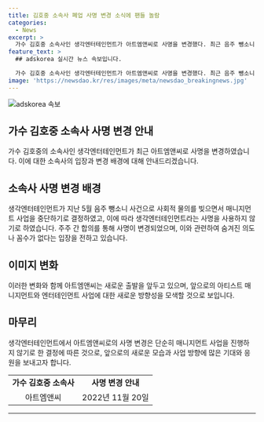 ```yaml
---
title: 김호중 소속사 폐업 사명 변경 소식에 팬들 놀람
categories:
  - News
excerpt: >
  가수 김호중 소속사인 생각엔터테인먼트가 아트엠앤씨로 사명을 변경했다. 최근 음주 뺑소니 사건으로 인해 매니지먼트 사업 중단 결정 후, 생각엔터테인먼트라는 사명 사용 중단하기로 합의하여 변경되었다. 이로 인해 주축이었던 이광득 대표와 전모 본부장이 구속된 상황에서, 다수 아티스트와 전속 계약 종료로 폐업 수순에 들어갔다. 회사는 이에 대해 의도나 꼼수가 없다고 밝혔다.
feature_text: >
  ## adskorea 실시간 뉴스 속보입니다.

  가수 김호중 소속사인 생각엔터테인먼트가 아트엠앤씨로 사명을 변경했다. 최근 음주 뺑소니 사건으로 인해 매니지먼트 사업 중단 결정 후, 생각엔터테인먼트라는 사명 사용 중단하기로 합의하여 변경되었다. 이로 인해 주축이었던 이광득 대표와 전모 본부장이 구속된 상황에서, 다수 아티스트와 전속 계약 종료로 폐업 수순에 들어갔다. 회사는 이에 대해 의도나 꼼수가 없다고 밝혔다.
image: 'https://newsdao.kr/res/images/meta/newsdao_breakingnews.jpg'
---
```


<p><img src="https://newsdao.kr/res/images/meta/newsdao_breakingnews.jpg" alt="adskorea 속보" /></p>

<h2 data-ke-size="size26">가수 김호중 소속사 사명 변경 안내</h2>

<p data-ke-size="size16">가수 김호중의 소속사인 생각엔터테인먼트가 최근 아트엠앤씨로 사명을 변경하였습니다. 이에 대한 소속사의 입장과 변경 배경에 대해 안내드리겠습니다.</p>

<h2>소속사 사명 변경 배경</h2>

<p data-ke-size="size16">생각엔터테인먼트가 지난 5월 음주 뺑소니 사건으로 사회적 물의를 빚으면서 매니지먼트 사업을 중단하기로 결정하였고, 이에 따라 생각엔터테인먼트라는 사명을 사용하지 않기로 하였습니다. 주주 간 합의를 통해 사명이 변경되었으며, 이와 관련하여 숨겨진 의도나 꼼수가 없다는 입장을 전하고 있습니다.</p>

<h2>이미지 변화</h2>

<p data-ke-size="size16">이러한 변화와 함께 아트엠앤씨는 새로운 출발을 앞두고 있으며, 앞으로의 아티스트 매니지먼트와 엔터테인먼트 사업에 대한 새로운 방향성을 모색할 것으로 보입니다.</p>

<h2>마무리</h2>

<p data-ke-size="size16">생각엔터테인먼트에서 아트엠앤씨로의 사명 변경은 단순히 매니지먼트 사업을 진행하지 않기로 한 결정에 따른 것으로, 앞으로의 새로운 모습과 사업 방향에 많은 기대와 응원을 보내고자 합니다.</p>

<table>
  <tr>
    <td style="text-align: center; height: 17px;"><b>가수 김호중 소속사</b></td>
    <td style="text-align: center; height: 17px;"><b>사명 변경 안내</b></td>
  </tr>
  <tr>
    <td style="text-align: center; height: 17px;">아트엠앤씨</td>
    <td style="text-align: center; height: 17px;">2022년 11월 20일</td>
  </tr>
</table>

<hr>

